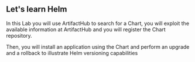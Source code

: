 <br>

## Let's learn Helm

In this Lab you will use ArtifactHub to search for a Chart, you will exploit the available information at ArtifactHub and you will register the Chart repository. 

Then, you will install an application using the Chart and perform an upgrade and a rollback to illustrate Helm versioning capabilities